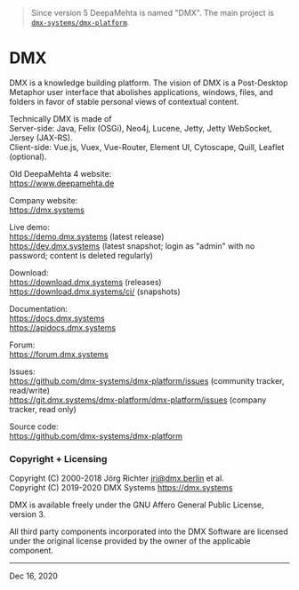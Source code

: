 > Since version 5 DeepaMehta is named "DMX". The main project is [`dmx-systems/dmx-platform`](https://github.com/dmx-systems/dmx-platform).


DMX
===

DMX is a knowledge building platform. The vision of DMX is a Post-Desktop Metaphor user interface that abolishes applications, windows, files, and folders in favor of stable personal views of contextual content.

Technically DMX is made of  
Server-side: Java, Felix (OSGi), Neo4j, Lucene, Jetty, Jetty WebSocket, Jersey (JAX-RS).  
Client-side: Vue.js, Vuex, Vue-Router, Element UI, Cytoscape, Quill, Leaflet (optional).

Old DeepaMehta 4 website:  
<https://www.deepamehta.de>

Company website:  
<https://dmx.systems>

Live demo:  
<https://demo.dmx.systems> (latest release)  
<https://dev.dmx.systems> (latest snapshot; login as "admin" with no password; content is deleted regularly)

Download:  
<https://download.dmx.systems> (releases)  
<https://download.dmx.systems/ci/> (snapshots)

Documentation:  
<https://docs.dmx.systems>  
<https://apidocs.dmx.systems>

Forum:  
<https://forum.dmx.systems>

Issues:  
<https://github.com/dmx-systems/dmx-platform/issues> (community tracker, read/write)  
<https://git.dmx.systems/dmx-platform/dmx-platform/issues> (company tracker, read only)

Source code:  
<https://github.com/dmx-systems/dmx-platform>


### Copyright + Licensing

Copyright (C) 2000-2018 Jörg Richter <jri@dmx.berlin> et al.  
Copyright (C) 2019-2020 DMX Systems <https://dmx.systems>

DMX is available freely under the GNU Affero General Public License, version 3.

All third party components incorporated into the DMX Software are licensed under the original license provided by the owner of the applicable component.


-----------
Dec 16, 2020
